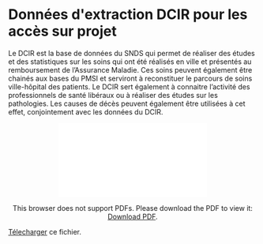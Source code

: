 # Données d'extraction DCIR pour les accès sur projet
<!-- SPDX-License-Identifier: MPL-2.0 -->
Le DCIR est la base de données du SNDS qui permet de réaliser des études et des statistiques sur les soins qui ont été réalisés en ville et présentés au 
remboursement de l’Assurance Maladie. Ces soins peuvent également être chainés aux bases du PMSI et serviront à reconstituer le parcours de soins ville-hôpital des patients. Le DCIR sert également à connaitre l’activité des professionnels de santé libéraux ou à réaliser des études sur les pathologies. Les causes de décès peuvent également être utilisées à cet effet, conjointement avec les données du DCIR.

<p style="text-align: center;">
<object data="../../files/Cnam/2020-06-19_CNAM-donnees-extraction-pour-acces-sur-projet-mai-2020-VF_MLP-2.0.pdf" type="application/pdf" width="500px" height="450px">
    <embed src="../../files/Cnam/2020-06-19_CNAM-donnees-extraction-pour-acces-sur-projet-mai-2020-VF_MLP-2.0.pdf" type="application/pdf">
        <p>This browser does not support PDFs. Please download the PDF to view it: <a href="../../files/Cnam/2020-06-19_CNAM-donnees-extraction-pour-acces-sur-projet-mai-2020-VF_MLP-2.0.pdf">Download PDF</a>.</p>
    </embed>
</object>
</p>

[Télecharger](../../files/Cnam/2020-06-19_CNAM-donnees-extraction-pour-acces-sur-projet-mai-2020-VF_MLP-2.0.pdf) ce fichier.